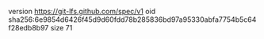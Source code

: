 version https://git-lfs.github.com/spec/v1
oid sha256:6e9854d6426f45d9d60fdd78b285836bd97a95330abfa7754b5c64f28edb8b97
size 71
